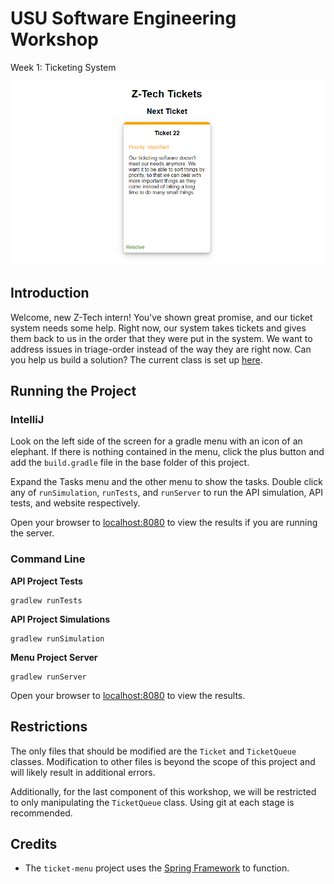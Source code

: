 # USU Software Engineering Workshop
Week 1: Ticketing System

![](./demo.png)

## Introduction

Welcome, new Z-Tech intern! You've shown great promise, and our ticket system needs some help. Right
now, our system takes tickets and gives them back to us in the order that they were put in the 
system. We want to address issues in triage-order instead of the way they are right now. Can you 
help us build a solution? The current class is set up 
[here](ticket-api/src/main/java/com/ztech/tickets/TicketQueue.java).

## Running the Project

### IntelliJ
Look on the left side of the screen for a gradle menu with an icon of an elephant. If there is 
nothing contained in the menu, click the plus button and add the `build.gradle` file in the base 
folder of this project.

Expand the Tasks menu and the other menu to show the tasks. Double click any of `runSimulation`, 
`runTests`, and `runServer` to run the API simulation, API tests, and website respectively.

Open your browser to [localhost:8080](http://localhost:8080) to view the results if you are running 
the server.

### Command Line

**API Project Tests**
```
gradlew runTests
```

**API Project Simulations**
```
gradlew runSimulation
```

**Menu Project Server**
```
gradlew runServer
```
Open your browser to [localhost:8080](http://localhost:8080) to view the results.

## Restrictions

The only files that should be modified are the `Ticket` and `TicketQueue` classes. Modification to 
other files is beyond the scope of this project and will likely result in additional errors.

Additionally, for the last component of this workshop, we will be restricted to only manipulating 
the `TicketQueue` class. Using git at each stage is recommended.

## Credits

* The `ticket-menu` project uses the [Spring Framework]() to function.